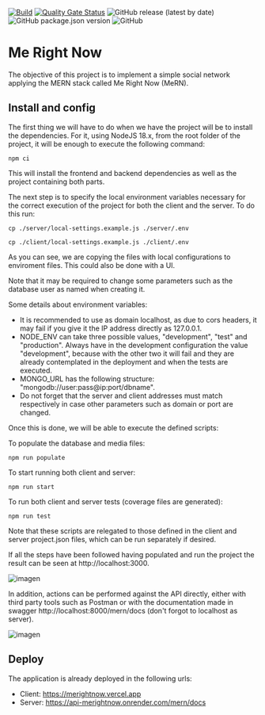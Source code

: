 [![Build](https://github.com/pabramber01/MeRN/actions/workflows/build.yml/badge.svg?branch=main)](https://github.com/pabramber01/MeRN/actions/workflows/build.yml)
[![Quality Gate Status](https://sonarcloud.io/api/project_badges/measure?project=pabramber01_MeRN&metric=alert_status)](https://sonarcloud.io/summary/overall?id=pabramber01_MeRN)
![GitHub release (latest by date)](https://img.shields.io/github/v/release/pabramber01/MeRN)
![GitHub package.json version](https://img.shields.io/github/package-json/v/pabramber01/MeRN)
![GitHub](https://img.shields.io/github/license/pabramber01/MeRN)

# Me Right Now

The objective of this project is to implement a simple social network applying the MERN stack called Me Right Now (MeRN).

## Install and config

The first thing we will have to do when we have the project will be to install the dependencies. For it, using NodeJS 18.x, from the root folder of the project, it will be enough to execute the following command:

```
npm ci
```

This will install the frontend and backend dependencies as well as the project containing both parts.

The next step is to specify the local environment variables necessary for the correct execution of the project for both the client and the server. To do this run:

```
cp ./server/local-settings.example.js ./server/.env
```

```
cp ./client/local-settings.example.js ./client/.env
```

As you can see, we are copying the files with local configurations to enviroment files. This could also be done with a UI.

Note that it may be required to change some parameters such as the database user as named when creating it. 

Some details about environment variables:
- It is recommended to use as domain localhost, as due to cors headers, it may fail if you give it the IP address directly as 127.0.0.1.
- NODE_ENV can take three possible values, "development", "test" and "production". Always have in the development configuration the value "development", because with the other two it will fail and they are already contemplated in the deployment and when the tests are executed.
- MONGO_URL has the following structure: "mongodb://user:pass@ip:port/dbname".
- Do not forget that the server and client addresses must match respectively in case other parameters such as domain or port are changed.

Once this is done, we will be able to execute the defined scripts:

To populate the database and media files:
```
npm run populate
```

To start running both client and server:
```
npm run start
```

To run both client and server tests (coverage files are generated):
```
npm run test
```

Note that these scripts are relegated to those defined in the client and server project.json files, which can be run separately if desired.

If all the steps have been followed having populated and run the project the result can be seen at http://localhost:3000.

![imagen](https://user-images.githubusercontent.com/80255703/233843797-6561e355-f69c-4335-9703-60ee3e3d5c17.png)

In addition, actions can be performed against the API directly, either with third party tools such as Postman or with the documentation made in swagger http://localhost:8000/mern/docs (don't forgot to localhost as server).

![imagen](https://user-images.githubusercontent.com/80255703/233845091-a0e5441d-85fb-455e-9c7a-d03b515ad1d6.png)

## Deploy

The application is already deployed in the following urls:
- Client: https://merightnow.vercel.app
- Server: https://api-merightnow.onrender.com/mern/docs

